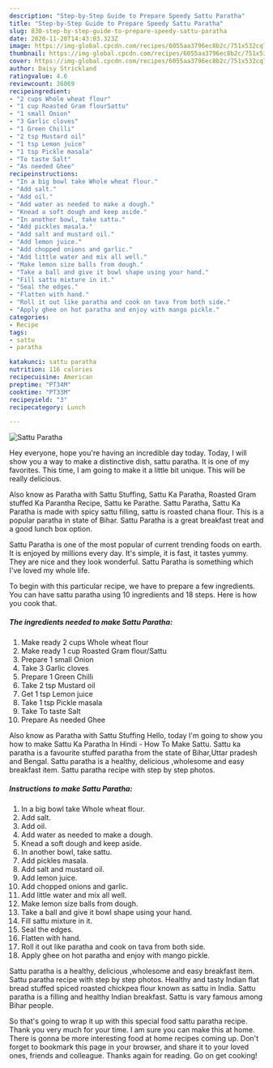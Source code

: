 ```yaml
---
description: "Step-by-Step Guide to Prepare Speedy Sattu Paratha"
title: "Step-by-Step Guide to Prepare Speedy Sattu Paratha"
slug: 830-step-by-step-guide-to-prepare-speedy-sattu-paratha
date: 2020-11-20T14:43:03.323Z
image: https://img-global.cpcdn.com/recipes/6055aa3796ec8b2c/751x532cq70/sattu-paratha-recipe-main-photo.jpg
thumbnail: https://img-global.cpcdn.com/recipes/6055aa3796ec8b2c/751x532cq70/sattu-paratha-recipe-main-photo.jpg
cover: https://img-global.cpcdn.com/recipes/6055aa3796ec8b2c/751x532cq70/sattu-paratha-recipe-main-photo.jpg
author: Daisy Strickland
ratingvalue: 4.6
reviewcount: 36069
recipeingredient:
- "2 cups Whole wheat flour"
- "1 cup Roasted Gram flourSattu"
- "1 small Onion"
- "3 Garlic cloves"
- "1 Green Chilli"
- "2 tsp Mustard oil"
- "1 tsp Lemon juice"
- "1 tsp Pickle masala"
- "To taste Salt"
- "As needed Ghee"
recipeinstructions:
- "In a big bowl take Whole wheat flour."
- "Add salt."
- "Add oil."
- "Add water as needed to make a dough."
- "Knead a soft dough and keep aside."
- "In another bowl, take sattu."
- "Add pickles masala."
- "Add salt and mustard oil."
- "Add lemon juice."
- "Add chopped onions and garlic."
- "Add little water and mix all well."
- "Make lemon size balls from dough."
- "Take a ball and give it bowl shape using your hand."
- "Fill sattu mixture in it."
- "Seal the edges."
- "Flatten with hand."
- "Roll it out like paratha and cook on tava from both side."
- "Apply ghee on hot paratha and enjoy with mango pickle."
categories:
- Recipe
tags:
- sattu
- paratha

katakunci: sattu paratha 
nutrition: 116 calories
recipecuisine: American
preptime: "PT34M"
cooktime: "PT33M"
recipeyield: "3"
recipecategory: Lunch

---
```



![Sattu Paratha](https://img-global.cpcdn.com/recipes/6055aa3796ec8b2c/751x532cq70/sattu-paratha-recipe-main-photo.jpg)

Hey everyone, hope you're having an incredible day today. Today, I will show you a way to make a distinctive dish, sattu paratha. It is one of my favorites. This time, I am going to make it a little bit unique. This will be really delicious.

Also know as Paratha with Sattu Stuffing, Sattu Ka Paratha, Roasted Gram stuffed Ka Parantha Recipe, Sattu ke Parathe. Sattu Paratha, Sattu Ka Paratha is made with spicy sattu filling, sattu is roasted chana flour. This is a popular paratha in state of Bihar. Sattu Paratha is a great breakfast treat and a good lunch box option.

Sattu Paratha is one of the most popular of current trending foods on earth. It is enjoyed by millions every day. It's simple, it is fast, it tastes yummy. They are nice and they look wonderful. Sattu Paratha is something which I've loved my whole life.


To begin with this particular recipe, we have to prepare a few ingredients. You can have sattu paratha using 10 ingredients and 18 steps. Here is how you cook that.

<!--inarticleads1-->

##### The ingredients needed to make Sattu Paratha:

1. Make ready 2 cups Whole wheat flour
1. Make ready 1 cup Roasted Gram flour/Sattu
1. Prepare 1 small Onion
1. Take 3 Garlic cloves
1. Prepare 1 Green Chilli
1. Take 2 tsp Mustard oil
1. Get 1 tsp Lemon juice
1. Take 1 tsp Pickle masala
1. Take To taste Salt
1. Prepare As needed Ghee


Also know as Paratha with Sattu Stuffing Hello, today I&#39;m going to show you how to make Sattu Ka Paratha In Hindi - How To Make Sattu. Sattu ka paratha is a favourite stuffed paratha from the state of Bihar,Uttar pradesh and Bengal. Sattu paratha is a healthy, delicious ,wholesome and easy breakfast item. Sattu paratha recipe with step by step photos. 

<!--inarticleads2-->

##### Instructions to make Sattu Paratha:

1. In a big bowl take Whole wheat flour.
1. Add salt.
1. Add oil.
1. Add water as needed to make a dough.
1. Knead a soft dough and keep aside.
1. In another bowl, take sattu.
1. Add pickles masala.
1. Add salt and mustard oil.
1. Add lemon juice.
1. Add chopped onions and garlic.
1. Add little water and mix all well.
1. Make lemon size balls from dough.
1. Take a ball and give it bowl shape using your hand.
1. Fill sattu mixture in it.
1. Seal the edges.
1. Flatten with hand.
1. Roll it out like paratha and cook on tava from both side.
1. Apply ghee on hot paratha and enjoy with mango pickle.


Sattu paratha is a healthy, delicious ,wholesome and easy breakfast item. Sattu paratha recipe with step by step photos. Healthy and tasty Indian flat bread stuffed spiced roasted chickpea flour known as sattu in India. Sattu paratha is a filling and healthy Indian breakfast. Sattu is vary famous among Bihar people. 

So that's going to wrap it up with this special food sattu paratha recipe. Thank you very much for your time. I am sure you can make this at home. There is gonna be more interesting food at home recipes coming up. Don't forget to bookmark this page in your browser, and share it to your loved ones, friends and colleague. Thanks again for reading. Go on get cooking!

